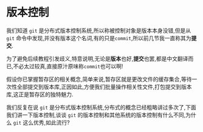 # 版本控制

我们知道 `git` 是分布式版本控制系统,所以称被控制对象是版本本身没错,但是从`git` 命令中发现,并没有版本这个名词,有的只是`commit`,所以前几节我一直称其为**提交**.

为了避免后续教程引发歧义,特意说明,无论是**版本**也好,**提交**也罢,都是中文翻译而已,不必太过较真,直接原汁原味称`commit`也可以啊!

假设你已掌握暂存区的相关概念,简单来说,暂存区就是更改文件的缓存集合,等待一次性全部提交到版本库,正因如此,方便我们批量操作相关性文件,打包提交到版本库,这正是暂存区的独特魅力.

我们反复在说 `git` 是分布式版本控制系统,分布式的概念已经粗略讲过多次了,下面我们讲一下版本控制,谈谈 `git` 的版本控制和其他系统的版本控制有什么不同,为什么 `git` 这么优秀,如此流行?


